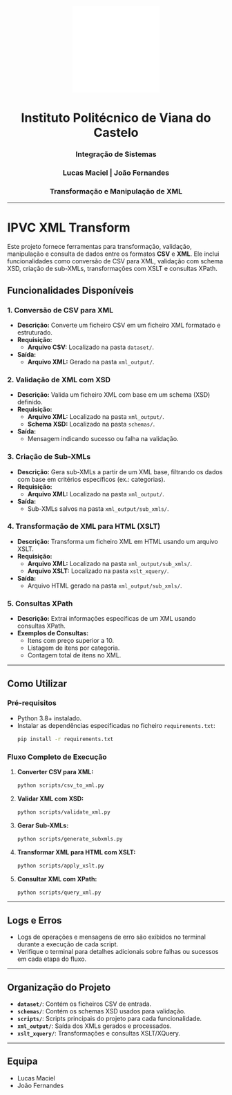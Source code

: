 <br />
<p align="center">
  <a href="">
    <img src="./images/ipvc.png" alt="Logo" width="auto" height="200">
  </a>

  <h1 align="center">Instituto Politécnico de Viana do Castelo</h1>

  <h3 align="center">Integração de Sistemas</h3>

  <h3 align="center">Lucas Maciel | João Fernandes</h3>

  <h3 align="center">Transformação e Manipulação de XML</h3>
</p>

---

# IPVC XML Transform

Este projeto fornece ferramentas para transformação, validação, manipulação e consulta de dados entre os formatos **CSV** e **XML**. Ele inclui funcionalidades como conversão de CSV para XML, validação com schema XSD, criação de sub-XMLs, transformações com XSLT e consultas XPath.

## Funcionalidades Disponíveis

### 1. Conversão de CSV para XML
- **Descrição:** Converte um ficheiro CSV em um ficheiro XML formatado e estruturado.
- **Requisição:**
    - **Arquivo CSV:** Localizado na pasta `dataset/`.
- **Saída:**
    - **Arquivo XML:** Gerado na pasta `xml_output/`.

### 2. Validação de XML com XSD
- **Descrição:** Valida um ficheiro XML com base em um schema (XSD) definido.
- **Requisição:**
    - **Arquivo XML:** Localizado na pasta `xml_output/`.
    - **Schema XSD:** Localizado na pasta `schemas/`.
- **Saída:**
    - Mensagem indicando sucesso ou falha na validação.

### 3. Criação de Sub-XMLs
- **Descrição:** Gera sub-XMLs a partir de um XML base, filtrando os dados com base em critérios específicos (ex.: categorias).
- **Requisição:**
    - **Arquivo XML:** Localizado na pasta `xml_output/`.
- **Saída:**
    - Sub-XMLs salvos na pasta `xml_output/sub_xmls/`.

### 4. Transformação de XML para HTML (XSLT)
- **Descrição:** Transforma um ficheiro XML em HTML usando um arquivo XSLT.
- **Requisição:**
    - **Arquivo XML:** Localizado na pasta `xml_output/sub_xmls/`.
    - **Arquivo XSLT:** Localizado na pasta `xslt_xquery/`.
- **Saída:**
    - Arquivo HTML gerado na pasta `xml_output/sub_xmls/`.

### 5. Consultas XPath
- **Descrição:** Extrai informações específicas de um XML usando consultas XPath.
- **Exemplos de Consultas:**
    - Itens com preço superior a 10.
    - Listagem de itens por categoria.
    - Contagem total de itens no XML.

---

## Como Utilizar

### Pré-requisitos
- Python 3.8+ instalado.
- Instalar as dependências especificadas no ficheiro `requirements.txt`:
    ```bash
    pip install -r requirements.txt
    ```

### Fluxo Completo de Execução
1. **Converter CSV para XML:**
    ```bash
    python scripts/csv_to_xml.py
    ```
2. **Validar XML com XSD:**
    ```bash
    python scripts/validate_xml.py
    ```
3. **Gerar Sub-XMLs:**
    ```bash
    python scripts/generate_subxmls.py
    ```
4. **Transformar XML para HTML com XSLT:**
    ```bash
    python scripts/apply_xslt.py
    ```
5. **Consultar XML com XPath:**
    ```bash
    python scripts/query_xml.py
    ```

---

## Logs e Erros

- Logs de operações e mensagens de erro são exibidos no terminal durante a execução de cada script.
- Verifique o terminal para detalhes adicionais sobre falhas ou sucessos em cada etapa do fluxo.

---

## Organização do Projeto

- **`dataset/`**: Contém os ficheiros CSV de entrada.
- **`schemas/`**: Contém os schemas XSD usados para validação.
- **`scripts/`**: Scripts principais do projeto para cada funcionalidade.
- **`xml_output/`**: Saída dos XMLs gerados e processados.
- **`xslt_xquery/`**: Transformações e consultas XSLT/XQuery.

---

## Equipa

- Lucas Maciel
- João Fernandes
